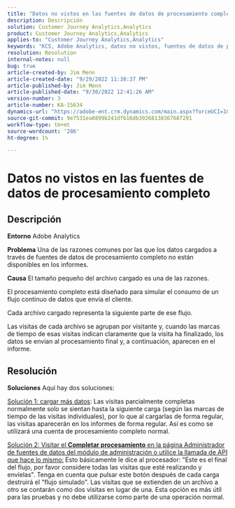 ```yaml
---
title: "Datos no vistos en las fuentes de datos de procesamiento completo"
description: Descripción
solution: Customer Journey Analytics,Analytics
product: Customer Journey Analytics,Analytics
applies-to: "Customer Journey Analytics,Analytics"
keywords: "KCS, Adobe Analytics, datos no vistos, fuentes de datos de procesamiento completo, prácticas recomendadas"
resolution: Resolution
internal-notes: null
bug: true
article-created-by: Jim Menn
article-created-date: "9/29/2022 11:38:37 PM"
article-published-by: Jim Menn
article-published-date: "9/30/2022 12:41:26 AM"
version-number: 3
article-number: KA-15634
dynamics-url: "https://adobe-ent.crm.dynamics.com/main.aspx?forceUCI=1&pagetype=entityrecord&etn=knowledgearticle&id=16d995d4-4f40-ed11-9db1-0022480866ad"
source-git-commit: 9e7531ea0899b241dfb16db3926813836768f291
workflow-type: tm+mt
source-wordcount: '286'
ht-degree: 1%

---
```


# Datos no vistos en las fuentes de datos de procesamiento completo

## Descripción


<b>Entorno</b>
Adobe Analytics

<b>Problema</b>
Una de las razones comunes por las que los datos cargados a través de fuentes de datos de procesamiento completo no están disponibles en los informes.

<b>Causa</b>
El tamaño pequeño del archivo cargado es una de las razones.

El procesamiento completo está diseñado para simular el consumo de un flujo continuo de datos que envía el cliente.

Cada archivo cargado representa la siguiente parte de ese flujo.

Las visitas de cada archivo se agrupan por visitante y, cuando las marcas de tiempo de esas visitas indican claramente que la visita ha finalizado, los datos se envían al procesamiento final y, a continuación, aparecen en el informe.


## Resolución


<b>Soluciones</b>
Aquí hay dos soluciones:

<u>Solución 1: cargar más datos</u>: Las visitas parcialmente completas normalmente solo se sientan hasta la siguiente carga (según las marcas de tiempo de las visitas individuales), por lo que al cargarlas de forma regular, las visitas aparecerán en los informes de forma regular.
Así es como se utilizará una cuenta de procesamiento completo normal.

<u>Solución 2: Visitar el <b>Completar procesamiento</b> en la página Administrador de fuentes de datos del módulo de administración o utilice la llamada de API que hace lo mismo:</u>
Esto básicamente le dice al procesador: &quot;Este es el final del flujo, por favor considere todas las visitas que esté realizando y envíelas&quot;.
Tenga en cuenta que pulsar este botón después de cada carga destruirá el &quot;flujo simulado&quot;.
Las visitas que se extienden de un archivo a otro se contarán como dos visitas en lugar de una.
Esta opción es más útil para las pruebas y no debe utilizarse como parte de una operación normal.
